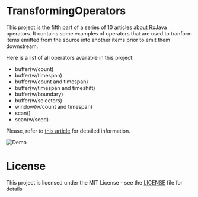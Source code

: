 # TransformingOperators
This project is the fifth part of a series of 10 articles about RxJava operators. It contains some examples of operators that are used to tranform items emitted from the source into another items prior to emit them downstream.

Here is a list of all operators available in this project:

  - buffer(w/count)
  - buffer(w/timespan)
  - buffer(w/count and timespan)
  - buffer(w/timespan and timeshift)
  - buffer(w/boundary)
  - buffer(w/selectors)
  - window(w/count and timespan)
  - scan()
  - scan(w/seed)

Please, refer to [this article](http://androidahead.com/2017/11/16/rxjava-operators-part-5-transforming-operators/) for detailed information.

![Demo](https://user-images.githubusercontent.com/4574670/32921464-d4c710e4-cb14-11e7-986b-83053c008b87.gif)

# License

This project is licensed under the MIT License - see the [LICENSE](LICENSE) file for details


